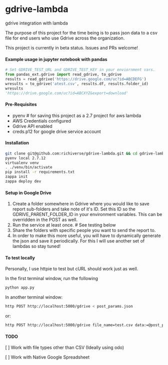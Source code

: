 # gdrive-lambda
gdrive integration with lambda

The purpose of this project for the time being is to pass json data to a csv
file for end users who use Gdrive across the organization. 

This project is currently in beta status. Issues and PRs welcome!

#### Example usage in jupyter notebook with pandas

```python
# Set GDRIVE_TEST_URL and GDRIVE_TEST_KEY in your enviornment vars.
from pandas_ext.gdrive import read_gdrive, to_gdrive
results = read_gdrive('https://drive.google.com/uc?id=ABCDEFG')
wresults = to_gdrive('atest.csv', results.df, results.folder_id)                             
wresults
'https://drive.google.com/uc?id=ABCXYZ&export=download'
```

#### Pre-Requisites
* pyenv # for saving this project as a 2.7 project for aws lambda
* AWS Credentials configured 
* Gdrive API enabled
* creds.p12 for google drive service account


#### Installation

```bash
git clone git@github.com:richiverse/gdrive-lambda.git && cd gdrive-lambda
pyenv local 2.7.12
virtualenv venv
. ./venv/bin/activate
pip install -r requirements.txt
zappa init
zappa deploy dev
```

#### Setup in Google Drive
1. Create a folder somewhere in Gdrive where you would like to save report sub-folders and take note of it's ID.
Set this ID so the GDRIVE_PARENT_FOLDER_ID in your environment variables. This can be overridden in the POST as well.
2. Run the service at least once. # See testing below
3. Share the folders with specific people you want to send the report to.
4. In order to make this more useful, you will have to dynamically generate the json and save it periodically.
For this I will use another set of lambdas so stay tuned!

#### To test locally

Personally, I use httpie to test but cURL should work just as well.

In the first terminal window, run the following
```bash
python app.py
```

In another terminal window:
```bash
http POST http://localhost:5000/gdrive < post_params.json
```

or:
```bash
http POST http://localhost:5000/gdrive file_name=test.csv data:=@post_params2.json
```

#### TODO

[ ] Work with file types other than CSV (Ideally using odo)

[ ] Work with Native Google Spreadsheet
